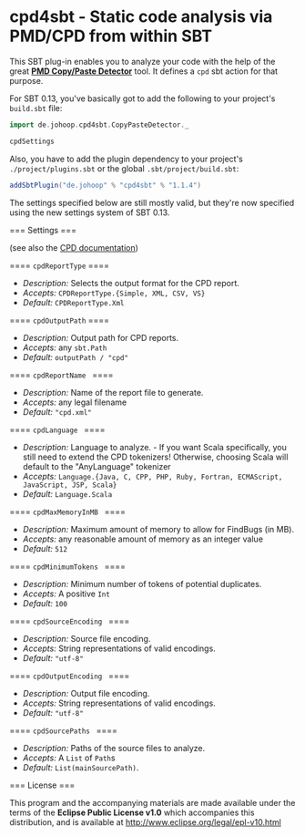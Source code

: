 # cpd4sbt - Static code analysis via PMD/CPD from within SBT

This SBT plug-in enables you to analyze your code with the help of the great **[PMD Copy/Paste Detector](http:*pmd.sourceforge.net/cpd.html)** tool. It defines a `cpd` sbt action for that purpose.

For SBT 0.13, you've basically got to add the following to your project's `build.sbt` file:

```scala
import de.johoop.cpd4sbt.CopyPasteDetector._

cpdSettings
```

Also, you have to add the plugin dependency to your project's `./project/plugins.sbt` or the global `.sbt/project/build.sbt`:

```scala
addSbtPlugin("de.johoop" % "cpd4sbt" % "1.1.4")
```

The settings specified below are still mostly valid, but they're now specified using the new settings system of SBT 0.13.

=== Settings ===

(see also the [CPD documentation](http:*pmd.sourceforge.net/cpd.html))

==== `cpdReportType` ====

* *Description:* Selects the output format for the CPD report.
* *Accepts:* `CPDReportType.{Simple, XML, CSV, VS}`
* *Default:* `CPDReportType.Xml`

==== `cpdOutputPath` ====

* *Description:* Output path for CPD reports.
* *Accepts:* any `sbt.Path`
* *Default:* `outputPath / "cpd"`

==== `cpdReportName ` ====
* *Description:* Name of the report file to generate.
* *Accepts:* any legal filename
* *Default:* `"cpd.xml"`

==== `cpdLanguage ` ====
* *Description:* Language to analyze. - If you want Scala specifically, you still need to extend the CPD tokenizers! Otherwise, choosing Scala will default to the "AnyLanguage" tokenizer
* *Accepts:* `Language.{Java, C, CPP, PHP, Ruby, Fortran, ECMAScript, JavaScript, JSP, Scala}`
* *Default:* `Language.Scala`

==== `cpdMaxMemoryInMB ` ====
* *Description:* Maximum amount of memory to allow for FindBugs (in MB).
* *Accepts:* any reasonable amount of memory as an integer value
* *Default:* `512`

==== `cpdMinimumTokens ` ====
* *Description:* Minimum number of tokens of potential duplicates.
* *Accepts:* A positive `Int`
* *Default:* `100`

==== `cpdSourceEncoding ` ====
* *Description:* Source file encoding.
* *Accepts:* String representations of valid encodings.
* *Default:* `"utf-8"`

==== `cpdOutputEncoding ` ====
* *Description:* Output file encoding.
* *Accepts:* String representations of valid encodings.
* *Default:* `"utf-8"`

==== `cpdSourcePaths ` ====
* *Description:* Paths of the source files to analyze.
* *Accepts:* A `List` of `Path`s
* *Default:* `List(mainSourcePath)`.

=== License ===

This program and the accompanying materials are made available under the terms of the **Eclipse Public License v1.0** which accompanies this distribution, and is available at http://www.eclipse.org/legal/epl-v10.html
